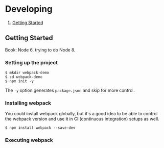 # Developing

1. [Getting Started](#getting-started)

## Getting Started

Book: Node 6, trying to do Node 8.

### Setting up the project

```
$ mkdir webpack-demo
$ cd webpack-demo
$ npm init -y
```

The `-y` option generates `package.json` and skip for more control.

### Installing webpack

You could install webpack globally, but it's a good idea to be able to control the webpack version and use it in CI (continuous integration) setups as well.

```
$ npm install webpack --save-dev
```

### Executing webpack
